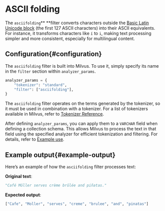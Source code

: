 # ASCII folding​

The `asciifolding`** **filter converts characters outside the [Basic Latin Unicode block](https://en.wikipedia.org/wiki/Basic_Latin_(Unicode_block)) (the first 127 ASCII characters) into their ASCII equivalents. For instance, it transforms characters like `í` to `i`, making text processing simpler and more consistent, especially for multilingual content.​

## Configuration​{#configuration​}

The `asciifolding` filter is built into Milvus. To use it, simply specify its name in the `filter` section within `analyzer_params`.​

```Python
analyzer_params = {​
    "tokenizer": "standard",​
    "filter": ["asciifolding"],​
}​

```

The `asciifolding` filter operates on the terms generated by the tokenizer, so it must be used in combination with a tokenizer. For a list of tokenizers available in Milvus, refer to [​Tokenizer Reference](https://zilliverse.feishu.cn/wiki/Zu6vw6Aifi1gvNkqqO5cDjmtngh).​

After defining `analyzer_params`, you can apply them to a `VARCHAR` field when defining a collection schema. This allows Milvus to process the text in that field using the specified analyzer for efficient tokenization and filtering. For details, refer to [Example use](https://zilliverse.feishu.cn/wiki/H8MVwnjdgihp0hkRHHKcjBe9n5e#share-I38Md0nO2o1lw2xifGzccPpWncd).​

## Example output​{#example-output​}

Here’s an example of how the `asciifolding` filter processes text:​

**Original text**:​

```Python
"Café Möller serves crème brûlée and piñatas."​

```

**Expected output**:​

```Python
["Cafe", "Moller", "serves", "creme", "brulee", "and", "pinatas"]​

```
